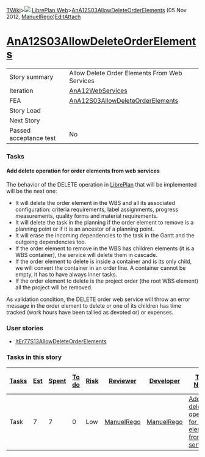 [TWiki](Main_WebHome)&gt;![](/twiki/pub/TWiki/TWikiDocGraphics/web-bg-small.gif) [LibrePlan Web](LibrePlan_WebHome)&gt;[AnA12S03AllowDeleteOrderElements](LibrePlan_AnA12S03AllowDeleteOrderElements "Topic revision: 1 (05 Nov 2012 - 10:14:14)") (05 Nov 2012, [ManuelRego](Main_ManuelRego))[Edit](LibrePlan_AnA12S03AllowDeleteOrderElements?t=1520344058 "Edit this topic text")[Attach](/twiki/bin/attach/LibrePlan/AnA12S03AllowDeleteOrderElements "Attach an image or document to this topic")  

 [AnA12S03AllowDeleteOrderElements](LibrePlan_AnA12S03AllowDeleteOrderElements)
===============================================================================

|                        |                                                                                |
|------------------------|--------------------------------------------------------------------------------|
| Story summary          | Allow Delete Order Elements From Web Services                                  |
| Iteration              | [AnA12WebServices](LibrePlan_AnA12WebServices)                                 |
| FEA                    | [AnA12S03AllowDeleteOrderElements](LibrePlan_AnA12S03AllowDeleteOrderElements) |
| Story Lead             |                                                                                |
| Next Story             |                                                                                |
| Passed acceptance test | No                                                                             |

###  Tasks

####  Add delete operation for order elements from web services

The behavior of the DELETE operation in [LibrePlan](LibrePlan_LibrePlan) that will be implemented will be the next one:

-   It will delete the order element in the WBS and all its associated configuration: criteria requirements, label assignments, progress measurements, quality forms and material requirements.
-   It will delete the task in the planning if the order element to remove is a planning point or if it is an ancestor of a planning point.
-   It will erase the incoming dependencies to the task in the Gantt and the outgoing dependencies too.
-   If the order element to remove in the WBS has children elements (it is a WBS container), the service will delete them in cascade.
-   If the order element to delete is inside a container and is its only child, we will convert the container in an order line. A container cannot be empty, it has to have always inner tasks.
-   If the order element to delete is the project order (the root WBS element) all the project will be removed.

As validation condition, the DELETE order web service will throw an error message in the order element to delete or one of its children has time tracked (work hours have been tallied as devoted or) or expenses.

###  User stories

-   [ItEr77S13AllowDeleteOrderElements](LibrePlan_ItEr77S13AllowDeleteOrderElements)

###  Tasks in this story

| [Tasks](LibrePlan_AnA12S03AllowDeleteOrderElements?sortcol=0;table=2;up=0#sorted_table "Sort by this column") | [Est](LibrePlan_AnA12S03AllowDeleteOrderElements?sortcol=1;table=2;up=0#sorted_table "Sort by this column") | [Spent](LibrePlan_AnA12S03AllowDeleteOrderElements?sortcol=2;table=2;up=0#sorted_table "Sort by this column") | [To do](LibrePlan_AnA12S03AllowDeleteOrderElements?sortcol=3;table=2;up=0#sorted_table "Sort by this column") | [Risk](LibrePlan_AnA12S03AllowDeleteOrderElements?sortcol=4;table=2;up=0#sorted_table "Sort by this column") | [Reviewer](LibrePlan_AnA12S03AllowDeleteOrderElements?sortcol=5;table=2;up=0#sorted_table "Sort by this column") | [Developer](LibrePlan_AnA12S03AllowDeleteOrderElements?sortcol=6;table=2;up=0#sorted_table "Sort by this column") | [Task Name](LibrePlan_AnA12S03AllowDeleteOrderElements?sortcol=7;table=2;up=0#sorted_table "Sort by this column") | [Start Date](LibrePlan_AnA12S03AllowDeleteOrderElements?sortcol=8;table=2;up=0#sorted_table "Sort by this column") | [Est End Date](LibrePlan_AnA12S03AllowDeleteOrderElements?sortcol=9;table=2;up=0#sorted_table "Sort by this column") | [End Date](LibrePlan_AnA12S03AllowDeleteOrderElements?sortcol=10;table=2;up=0#sorted_table "Sort by this column") |
|---------------------------------------------------------------------------------------------------------------|-------------------------------------------------------------------------------------------------------------|---------------------------------------------------------------------------------------------------------------|---------------------------------------------------------------------------------------------------------------|--------------------------------------------------------------------------------------------------------------|------------------------------------------------------------------------------------------------------------------|-------------------------------------------------------------------------------------------------------------------|-------------------------------------------------------------------------------------------------------------------|--------------------------------------------------------------------------------------------------------------------|----------------------------------------------------------------------------------------------------------------------|-------------------------------------------------------------------------------------------------------------------|
| Task                                                                                                          | 7                                                                                                           | 7                                                                                                             | 0                                                                                                             | Low                                                                                                          | [ManuelRego](Main_ManuelRego)                                                                                    | [ManuelRego](Main_ManuelRego)                                                                                     | [Add delete operation for order elements from web services](LibrePlan_AnA12S03AllowDeleteOrderElements#TasK1)     |                                                                                                                    |                                                                                                                      |                                                                                                                   |
